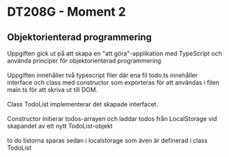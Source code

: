 # DT208G - Moment 2

## Objektorienterad programmering

Uppgiften gick ut på att skapa en "att göra"-applikation med TypeScript och använda principer för objektorienterad programmering.
<br>
<br>
Uppgiften innehåller två typescript filer där ena fil todo.ts innehåller interface och class med constructor som exporteras för att användas i filen main.ts för att skriva ut till DOM.
<br>
<br>
Class TodoList implementerar det skapade interfacet.
<br>
<br>
Constructor initierar todos-arrayen och laddar todos från LocalStorage vid skapandet av ett nytt TodoList-objekt
<br>
<br>
to do listorna sparas sedan i localstorage som även är definerad i class TodoList
